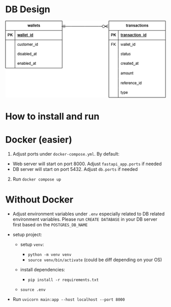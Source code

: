 # DB Design
![](./blob/ERD.png)

# How to install and run

# Docker (easier)

1. Adjust ports under `docker-compose.yml`. By default:

- Web server will start on port 8000. Adjust `fastapi_app.ports` if needed
- DB server will start on port 5432. Adjust `db.ports` if needed

2. Run `docker compose up`

# Without Docker

- Adjust environment variables under `.env` especially related to DB related environment variables. Please run `CREATE DATABASE` in your DB server first based on the `POSTGRES_DB_NAME`
- setup project: 
    - setup `venv`: 
        - `python -m venv venv`
        - `source venv/bin/activate` (could be diff depending on your OS)
    - install dependencies: 
        - `pip install -r requirements.txt`
        
    - `source .env`
    
- Run `uvicorn main:app --host localhost --port 8000`